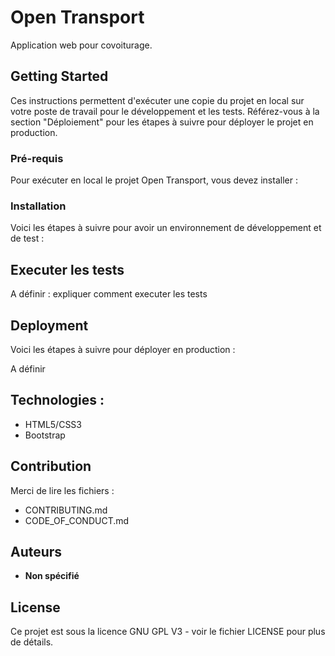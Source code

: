 # Open Transport

Application web pour covoiturage. 

## Getting Started

Ces instructions permettent d'exécuter une copie du projet en local sur votre poste de travail pour le développement et les tests. Référez-vous à la section "Déploiement" pour les étapes à suivre pour déployer le projet en production.

### Pré-requis

Pour exécuter en local le projet Open Transport, vous devez installer :






### Installation

Voici les étapes à suivre pour avoir un environnement de développement et de test :




## Executer les tests

A définir : expliquer comment executer les tests



## Deployment

Voici les étapes à suivre pour déployer en production :

A définir


## Technologies :

* HTML5/CSS3
* Bootstrap

## Contribution

Merci de lire les fichiers :
* CONTRIBUTING.md
* CODE_OF_CONDUCT.md 

## Auteurs

* **Non spécifié**

## License

Ce projet est sous la licence GNU GPL V3 - voir le fichier LICENSE pour plus de détails.

